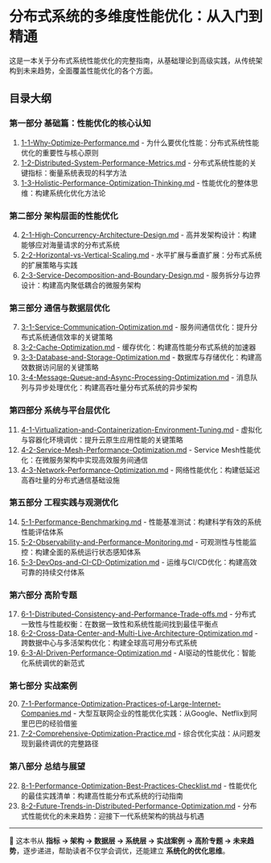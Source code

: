 # 分布式系统的多维度性能优化：从入门到精通

这是一本关于分布式系统性能优化的完整指南，从基础理论到高级实践，从传统架构到未来趋势，全面覆盖性能优化的各个方面。

## 目录大纲

### 第一部分 基础篇：性能优化的核心认知

1. [1-1-Why-Optimize-Performance.md](1-1-Why-Optimize-Performance.md) - 为什么要优化性能：分布式系统性能优化的重要性与核心原则
2. [1-2-Distributed-System-Performance-Metrics.md](1-2-Distributed-System-Performance-Metrics.md) - 分布式系统性能的关键指标：衡量系统表现的科学方法
3. [1-3-Holistic-Performance-Optimization-Thinking.md](1-3-Holistic-Performance-Optimization-Thinking.md) - 性能优化的整体思维：构建系统化优化方法论

### 第二部分 架构层面的性能优化

4. [2-1-High-Concurrency-Architecture-Design.md](2-1-High-Concurrency-Architecture-Design.md) - 高并发架构设计：构建能够应对海量请求的分布式系统
5. [2-2-Horizontal-vs-Vertical-Scaling.md](2-2-Horizontal-vs-Vertical-Scaling.md) - 水平扩展与垂直扩展：分布式系统的扩展策略与实践
6. [2-3-Service-Decomposition-and-Boundary-Design.md](2-3-Service-Decomposition-and-Boundary-Design.md) - 服务拆分与边界设计：构建高内聚低耦合的微服务架构

### 第三部分 通信与数据层优化

7. [3-1-Service-Communication-Optimization.md](3-1-Service-Communication-Optimization.md) - 服务间通信优化：提升分布式系统通信效率的关键策略
8. [3-2-Cache-Optimization.md](3-2-Cache-Optimization.md) - 缓存优化：构建高性能分布式系统的加速器
9. [3-3-Database-and-Storage-Optimization.md](3-3-Database-and-Storage-Optimization.md) - 数据库与存储优化：构建高效数据访问层的关键策略
10. [3-4-Message-Queue-and-Async-Processing-Optimization.md](3-4-Message-Queue-and-Async-Processing-Optimization.md) - 消息队列与异步处理优化：构建高吞吐量分布式系统的异步架构

### 第四部分 系统与平台层优化

11. [4-1-Virtualization-and-Containerization-Environment-Tuning.md](4-1-Virtualization-and-Containerization-Environment-Tuning.md) - 虚拟化与容器化环境调优：提升云原生应用性能的关键策略
12. [4-2-Service-Mesh-Performance-Optimization.md](4-2-Service-Mesh-Performance-Optimization.md) - Service Mesh性能优化：在微服务架构中实现高效服务间通信
13. [4-3-Network-Performance-Optimization.md](4-3-Network-Performance-Optimization.md) - 网络性能优化：构建低延迟高吞吐量的分布式通信基础设施

### 第五部分 工程实践与观测优化

14. [5-1-Performance-Benchmarking.md](5-1-Performance-Benchmarking.md) - 性能基准测试：构建科学有效的系统性能评估体系
15. [5-2-Observability-and-Performance-Monitoring.md](5-2-Observability-and-Performance-Monitoring.md) - 可观测性与性能监控：构建全面的系统运行状态感知体系
16. [5-3-DevOps-and-CI-CD-Optimization.md](5-3-DevOps-and-CI-CD-Optimization.md) - 运维与CI/CD优化：构建高效可靠的持续交付体系

### 第六部分 高阶专题

17. [6-1-Distributed-Consistency-and-Performance-Trade-offs.md](6-1-Distributed-Consistency-and-Performance-Trade-offs.md) - 分布式一致性与性能权衡：在数据一致性和系统性能间找到最佳平衡点
18. [6-2-Cross-Data-Center-and-Multi-Live-Architecture-Optimization.md](6-2-Cross-Data-Center-and-Multi-Live-Architecture-Optimization.md) - 跨数据中心与多活架构优化：构建全球高可用分布式系统
19. [6-3-AI-Driven-Performance-Optimization.md](6-3-AI-Driven-Performance-Optimization.md) - AI驱动的性能优化：智能化系统调优的新范式

### 第七部分 实战案例

20. [7-1-Performance-Optimization-Practices-of-Large-Internet-Companies.md](7-1-Performance-Optimization-Practices-of-Large-Internet-Companies.md) - 大型互联网企业的性能优化实践：从Google、Netflix到阿里巴巴的经验借鉴
21. [7-2-Comprehensive-Optimization-Practice.md](7-2-Comprehensive-Optimization-Practice.md) - 综合优化实战：从问题发现到最终调优的完整路径

### 第八部分 总结与展望

22. [8-1-Performance-Optimization-Best-Practices-Checklist.md](8-1-Performance-Performance-Optimization-Best-Practices-Checklist.md) - 性能优化的最佳实践清单：构建高性能分布式系统的行动指南
23. [8-2-Future-Trends-in-Distributed-Performance-Optimization.md](8-2-Future-Trends-in-Distributed-Performance-Optimization.md) - 分布式性能优化的未来趋势：迎接下一代系统架构的挑战与机遇

---

📌 这本书从 **指标 → 架构 → 数据层 → 系统层 → 实战案例 → 高阶专题 → 未来趋势**，逐步递进，帮助读者不仅学会调优，还能建立 **系统化的优化思维**。